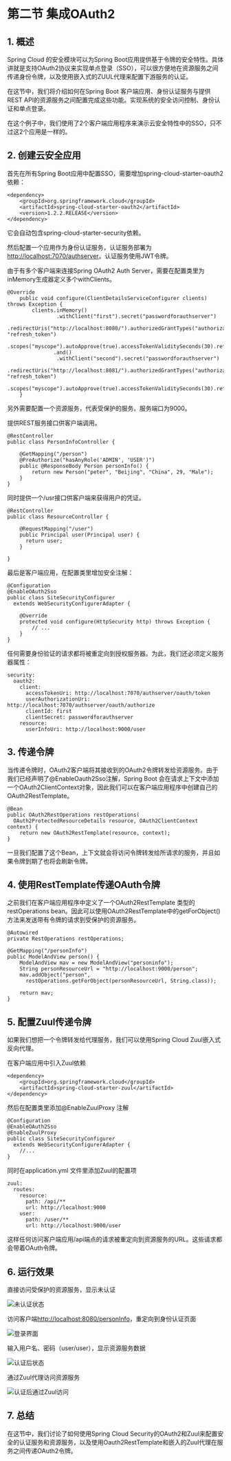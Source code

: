 # 第二节 集成OAuth2

## 1. 概述
Spring Cloud 的安全模块可以为Spring Boot应用提供基于令牌的安全特性。具体讲就是支持OAuth2协议来实现单点登录（SSO），可以很方便地在资源服务之间传递身份令牌，以及使用嵌入式的ZUUL代理来配置下游服务的认证。

在这节中，我们将介绍如何在Spring Boot 客户端应用、身份认证服务与提供REST API的资源服务之间配置完成这些功能。实现系统的安全访问控制、身份认证和单点登录。

在这个例子中，我们使用了2个客户端应用程序来演示云安全特性中的SSO，只不过这2个应用是一样的。

## 2. 创建云安全应用
首先在所有Spring Boot应用中配置SSO，需要增加spring-cloud-starter-oauth2依赖：
```
<dependency>
    <groupId>org.springframework.cloud</groupId>
    <artifactId>spring-cloud-starter-oauth2</artifactId>
    <version>1.2.2.RELEASE</version>
</dependency>
```
它会自动包含spring-cloud-starter-security依赖。

然后配置一个应用作为身份认证服务，认证服务部署为[http://localhost:7070/authserver](http://localhost:7070/authserver)。认证服务使用JWT令牌。

由于有多个客户端来连接Spring OAuth2 Auth Server，需要在配置类里为inMemory生成器定义多个withClients。
```
@Override
	public void configure(ClientDetailsServiceConfigurer clients) throws Exception {
		clients.inMemory()
				.withClient("first").secret("passwordforauthserver")
				.redirectUris("http://localhost:8080/").authorizedGrantTypes("authorization_code", "refresh_token")
				.scopes("myscope").autoApprove(true).accessTokenValiditySeconds(30).refreshTokenValiditySeconds(1800)
			   .and()
				.withClient("second").secret("passwordforauthserver")
				.redirectUris("http://localhost:8081/").authorizedGrantTypes("authorization_code", "refresh_token")
				.scopes("myscope").autoApprove(true).accessTokenValiditySeconds(30).refreshTokenValiditySeconds(1800);
	}
```

另外需要配置一个资源服务，代表受保护的服务。服务端口为9000。

提供REST服务接口供客户端调用。
```
@RestController
public class PersonInfoController {

    @GetMapping("/person")
    @PreAuthorize("hasAnyRole('ADMIN', 'USER')")
    public @ResponseBody Person personInfo() {
        return new Person("peter", "Beijing", "China", 29, "Male");
    }   
}
```

同时提供一个/usr接口供客户端来获得用户的凭证。
```
@RestController
public class ResourceController {

    @RequestMapping("/user")
    public Principal user(Principal user) {
      return user;
    }

}
```

最后是客户端应用，在配置类里增加安全注解：
```
@Configuration
@EnableOAuth2Sso
public class SiteSecurityConfigurer
  extends WebSecurityConfigurerAdapter {
  
    @Override
    protected void configure(HttpSecurity http) throws Exception {
        // ...    
    }
}
```
任何需要身份验证的请求都将被重定向到授权服务器。为此，我们还必须定义服务器属性：
```
security:
  oauth2:
    client:
      accessTokenUri: http://localhost:7070/authserver/oauth/token
      userAuthorizationUri: http://localhost:7070/authserver/oauth/authorize
      clientId: first
      clientSecret: passwordforauthserver
    resource:
      userInfoUri: http://localhost:9000/user
```
## 3. 传递令牌
当传递令牌时，OAuth2客户端将其接收到的OAuth2令牌转发给资源服务。由于我们已经声明了@EnableOauth2Sso注解，Spring Boot 会在请求上下文中添加一个OAuth2ClientContext对象，因此我们可以在客户端应用程序中创建自己的OAuth2RestTemplate。
```
@Bean
public OAuth2RestOperations restOperations(
  OAuth2ProtectedResourceDetails resource, OAuth2ClientContext context) {
    return new OAuth2RestTemplate(resource, context);
}
```
一旦我们配置了这个Bean，上下文就会将访问令牌转发给所请求的服务，并且如果令牌到期了也将会刷新令牌。

## 4. 使用RestTemplate传递OAuth令牌
之前我们在客户端应用程序中定义了一个OAuth2RestTemplate 类型的restOperations bean。因此可以使用OAuth2RestTemplate中的getForObject() 方法来发送带有令牌的请求到受保护的资源服务。
```
@Autowired
private RestOperations restOperations;
 
@GetMapping("/personInfo")
public ModelAndView person() { 
    ModelAndView mav = new ModelAndView("personinfo");
    String personResourceUrl = "http://localhost:9000/person";
    mav.addObject("person", 
      restOperations.getForObject(personResourceUrl, String.class));       
     
    return mav;
}
```

## 5. 配置Zuul传递令牌
如果我们想把一个令牌转发给代理服务，我们可以使用Spring Cloud Zuul嵌入式反向代理。

在客户端应用中引入Zuul依赖
```
<dependency>
    <groupId>org.springframework.cloud</groupId>
    <artifactId>spring-cloud-starter-zuul</artifactId>
</dependency>
```
然后在配置类里添加@EnableZuulProxy 注解
```
@Configuration
@EnableOAuth2Sso
@EnableZuulProxy
public class SiteSecurityConfigurer
  extends WebSecurityConfigurerAdapter {
    //...
}
```
同时在application.yml 文件里添加Zuul的配置项
```
zuul:
  routes:
    resource:
      path: /api/**
      url: http://localhost:9000
    user: 
      path: /user/**
      url: http://localhost:9000/user
```
这样任何访问客户端应用/api端点的请求被重定向到资源服务的URL。这些请求都会带着OAuth令牌。

## 6. 运行效果
直接访问受保护的资源服务，显示未认证

![未认证状态](./static/result.png)

访问客户端[http://localhost:8080/personInfo](http://localhost:8080/personInfo)，重定向到身份认证页面

![登录界面](./static/login-in.png)

输入用户名、密码（user/user），显示资源服务数据

![认证后状态](./static/result-2.png)

通过Zuul代理访问资源服务

![认证后通过Zuul访问](./static/result-3.png)

## 7. 总结
在这节中，我们讨论了如何使用Spring Cloud Security的OAuth2和Zuul来配置安全的认证服务和资源服务，以及使用Oauth2RestTemplate和嵌入的Zuul代理在服务之间传递OAuth2令牌。